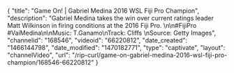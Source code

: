 {
    "title": "Game On! | Gabriel Medina 2016 WSL Fiji Pro Champion",
    "description": "Gabriel Medina takes the win over current ratings leader Matt Wilkinson in firing conditions at the 2016 Fiji Pro. \n\n#FijiPro #VaiMedina\n\nMusic: T.Ganamo\nTrack: Cliffs \nSource: Getty Images",
    "channelid": "168546",
    "videoid": "66220812",
    "date_created": "1466144798",
    "date_modified": "1470182771",
    "type": "captivate",
    "layout": "channelVideo",
    "url": "\/rip-curl\/game-on-gabriel-medina-2016-wsl-fiji-pro-champion\/168546-66220812"
}
